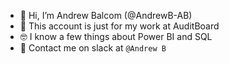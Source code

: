 - 👋 Hi, I’m Andrew Balcom (@AndrewB-AB)
- 👔 This account is just for my work at AuditBoard
- 🤓 I know a few things about Power BI and SQL
- 💬 Contact me on slack at `@Andrew B`

<!---
AndrewB-AB/AndrewB-AB is a ✨ special ✨ repository because its `README.md` (this file) appears on your GitHub profile.
You can click the Preview link to take a look at your changes.
--->

